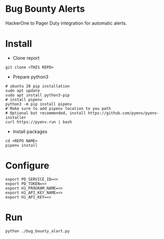 # Bug Bounty Alerts
HackerOne to Pager Duty integration for automatic alerts.

# Install
* Clone report
```
git clone <THIS REPO>
```
* Prepare python3
```
# ubuntu 20 pip installation
sudo apt update
sudo apt install python3-pip
# install pipenv
python3 -m pip install pipenv
# Make sure to add pipenv location to you path
# Optional but recommended, install https://github.com/pyenv/pyenv-installer
curl https://pyenv.run | bash
```
* Install packages
```
cd <REPO NAME>
pipenv install
```
# Configure
```
export PD_SERVICE_ID=<>
export PD_TOKEN=<>
export H1_PROGRAM_NAME=<>
export H1_API_KEY_NAME=<>
export H1_API_KEY=<>
```
# Run
```
python ./bug_bounty_alart.py
```
